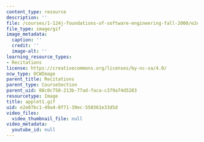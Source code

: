 ```yaml
---
content_type: resource
description: ''
file: /courses/1-124j-foundations-of-software-engineering-fall-2000/e2e07bc149a40f7139ec550361e33d5d_applet1.gif
file_type: image/gif
image_metadata:
  caption: ''
  credit: ''
  image-alt: ''
learning_resource_types:
- Recitations
license: https://creativecommons.org/licenses/by-nc-sa/4.0/
ocw_type: OCWImage
parent_title: Recitations
parent_type: CourseSection
parent_uid: 08c0c758-213b-77ad-faca-c379a74d5283
resourcetype: Image
title: applet1.gif
uid: e2e07bc1-49a4-0f71-39ec-550361e33d5d
video_files:
  video_thumbnail_file: null
video_metadata:
  youtube_id: null
---
```

